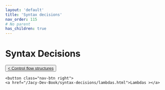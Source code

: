 ```yaml
---
layout: 'default'
title: 'Syntax decisions'
nav_order: 115
# No parent
has_children: true
---
```


# Syntax Decisions
<div class="nav-btn-block">
    <button class="nav-btn left">
    <a href="/Jacy-Dev-Book/syntax-decisions/control-flow-structures.html">< Control flow structures</a>
</button>

    <button class="nav-btn right">
    <a href="/Jacy-Dev-Book/syntax-decisions/lambdas.html">Lambdas ></a>
</button>

</div>
